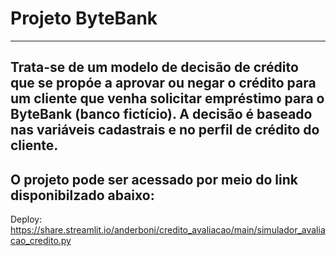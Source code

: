# Projeto ByteBank
---

Trata-se de um modelo de decisão de crédito que se propóe a aprovar ou negar o crédito para um cliente que venha solicitar empréstimo para o ByteBank (banco fictício). 
A decisão é baseado nas variáveis cadastrais e no perfil de crédito do cliente.
---
O projeto pode ser acessado por meio do link disponibilzado abaixo:
---
Deploy: https://share.streamlit.io/anderboni/credito_avaliacao/main/simulador_avaliacao_credito.py
